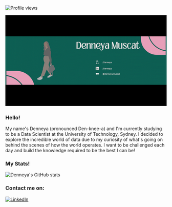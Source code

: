 ![Profile views](https://gpvc.arturio.dev/Denneya)

![Banner](https://github.com/Denneya/Denneya/blob/main/Banner__4__AdobeExpress.gif)

### Hello!
My name's Denneya (pronounced Den-knee-a) and I'm currently studying to be a Data Scientist at the University of Technology, Sydney.
I decided to explore the incredible world of data due to my curiosity of what's going on behind the scenes of how the world operates.
I want to be challenged each day and build the knowledge required to be the best I can be!

<!--
**Denneya/Denneya** is a ✨ _special_ ✨ repository because its `README.md` (this file) appears on your GitHub profile.

Here are some ideas to get you started:

- 🔭 I’m currently working on ...
- 🌱 I’m currently learning ...
- 👯 I’m looking to collaborate on ...
- 🤔 I’m looking for help with ...
- 💬 Ask me about ...
- 📫 How to reach me: ...
- 😄 Pronouns: ...
- ⚡ Fun fact: ...
-->

### My Stats!
![Denneya's GitHub stats](https://github-readme-stats.vercel.app/api?username=Denneya&show_icons=true&bg_color=00000000)






### Contact me on:
[![LinkedIn](https://img.shields.io/badge/LinkedIn-0077B5?style=for-the-badge&logo=linkedin&logoColor=white)](https://www.linkedin.com/in/denneyamuscat)
